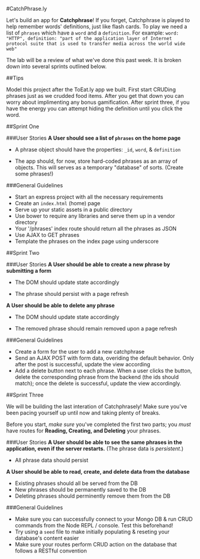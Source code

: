 #CatchPhrase.ly

Let's build an app for **Catchphrase**! If you forget, Catchphrase is played to help remember words' definitions, just like flash cards. To play we need a list of `phrases` which have a `word` and a `definition`. For example: `word: "HTTP", definition: "part of the application layer of Internet protocol suite that is used to transfer media across the world wide web"`

The lab will be a review of what we've done this past week. It is broken down into several sprints outlined below.

##Tips

Model this project after the ToEat.ly app we built. First start CRUDing phrases just as we crudded food items. After you get that down you can worry about implimenting any bonus gamification. After sprint three, if you have the energy you can attempt hiding the definition until you click the word.

##Sprint One

###User Stories
**A User should see a list of `phrases` on the home page**

* A phrase object should have the properties: `_id`, `word`, & `definition`

* The app should, for now, store hard-coded phrases as an array of objects. This will serves as a temporary "database" of sorts. (Create some phrases!)

###General Guidelines
* Start an express project with all the necessary requirements
* Create an `index.html` (home) page
* Serve up your static assets in a public directory
* Use bower to require any libraries and serve them up in a vendor directory
* Your '/phrases' index route should return all the phrases as JSON
* Use AJAX to GET phrases
* Template the phrases on the index page using underscore

##Sprint Two

###User Stories
**A User should be able to create a new phrase by submitting a form**

* The DOM should update state accordingly

* The phrase should persist with a page refresh

**A User should be able to delete any phrase**

* The DOM should update state accordingly
	
* The removed phrase should remain removed upon a page refresh

###General Guidelines

* Create a form for the user to add a new catchphrase
* Send an AJAX POST with form data, overiding the default behavior. Only after the post is successful, update the view according
* Add a delete button next to each phrase. When a user clicks the button, delete the corresponding phrase from the backend (the ids should match); once the delete is successful, update the view accordingly.
   
##Sprint Three

We will be building the last interation of Catchphrasely! Make sure you've been pacing yourself up until now and taking plenty of breaks.

Before you start, *make sure* you've completed the first two parts; you *must* have routes for **Reading, Creating, and Deleting** your phrases.

###User Stories
**A User should be able to see the same phrases in the application, even if the server restarts.** (The phrase data is *persistent*.)

* All phrase data should persist

**A User should be able to read, create, and delete data from the database**

* Existing phrases should all be served from the DB
* New phrases should be permanently saved to the DB
* Deleting phrases should perminently remove them from the DB

###General Guidelines

* Make sure you can successfully connect to your Mongo DB & run CRUD commands from the Node REPL / console. Test this beforehand!
* Try using a `seed` file to make initially populating & reseting your database's content easier
* Make sure your routes perform CRUD action on the database that follows a RESTful convention
